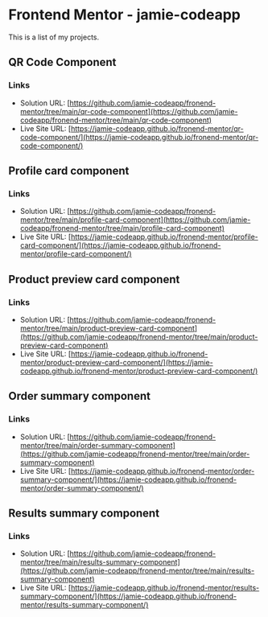 # Frontend Mentor - jamie-codeapp

This is a list of my projects.

## QR Code Component

### Links

- Solution URL: [https://github.com/jamie-codeapp/fronend-mentor/tree/main/qr-code-component](https://github.com/jamie-codeapp/fronend-mentor/tree/main/qr-code-component)
- Live Site URL: [https://jamie-codeapp.github.io/fronend-mentor/qr-code-component/](https://jamie-codeapp.github.io/fronend-mentor/qr-code-component/)

## Profile card component

### Links

- Solution URL: [https://github.com/jamie-codeapp/fronend-mentor/tree/main/profile-card-component](https://github.com/jamie-codeapp/fronend-mentor/tree/main/profile-card-component)
- Live Site URL: [https://jamie-codeapp.github.io/fronend-mentor/profile-card-component/](https://jamie-codeapp.github.io/fronend-mentor/profile-card-component/)

## Product preview card component

### Links

- Solution URL: [https://github.com/jamie-codeapp/fronend-mentor/tree/main/product-preview-card-component](https://github.com/jamie-codeapp/fronend-mentor/tree/main/product-preview-card-component)
- Live Site URL: [https://jamie-codeapp.github.io/fronend-mentor/product-preview-card-component/](https://jamie-codeapp.github.io/fronend-mentor/product-preview-card-component/)

## Order summary component

### Links

- Solution URL: [https://github.com/jamie-codeapp/fronend-mentor/tree/main/order-summary-component](https://github.com/jamie-codeapp/fronend-mentor/tree/main/order-summary-component)
- Live Site URL: [https://jamie-codeapp.github.io/fronend-mentor/order-summary-component/](https://jamie-codeapp.github.io/fronend-mentor/order-summary-component/)

## Results summary component

### Links

- Solution URL: [https://github.com/jamie-codeapp/fronend-mentor/tree/main/results-summary-component](https://github.com/jamie-codeapp/fronend-mentor/tree/main/results-summary-component)
- Live Site URL: [https://jamie-codeapp.github.io/fronend-mentor/results-summary-component/](https://jamie-codeapp.github.io/fronend-mentor/results-summary-component/)
